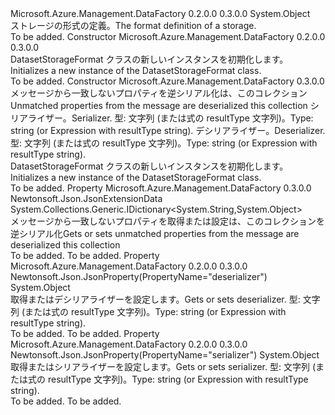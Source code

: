 <Type Name="DatasetStorageFormat" FullName="Microsoft.Azure.Management.DataFactory.Models.DatasetStorageFormat">
  <TypeSignature Language="C#" Value="public class DatasetStorageFormat" />
  <TypeSignature Language="ILAsm" Value=".class public auto ansi beforefieldinit DatasetStorageFormat extends System.Object" />
  <TypeSignature Language="DocId" Value="T:Microsoft.Azure.Management.DataFactory.Models.DatasetStorageFormat" />
  <TypeSignature Language="VB.NET" Value="Public Class DatasetStorageFormat" />
  <TypeSignature Language="F#" Value="type DatasetStorageFormat = class" />
  <AssemblyInfo>
    <AssemblyName>Microsoft.Azure.Management.DataFactory</AssemblyName>
    <AssemblyVersion>0.2.0.0</AssemblyVersion>
    <AssemblyVersion>0.3.0.0</AssemblyVersion>
  </AssemblyInfo>
  <Base>
    <BaseTypeName>System.Object</BaseTypeName>
  </Base>
  <Interfaces />
  <Docs>
    <summary>
            <span data-ttu-id="81354-101">ストレージの形式の定義。</span><span class="sxs-lookup"><span data-stu-id="81354-101">The format definition of a storage.</span></span>
            </summary>
    <remarks>To be added.</remarks>
  </Docs>
  <Members>
    <Member MemberName=".ctor">
      <MemberSignature Language="C#" Value="public DatasetStorageFormat ();" />
      <MemberSignature Language="ILAsm" Value=".method public hidebysig specialname rtspecialname instance void .ctor() cil managed" />
      <MemberSignature Language="DocId" Value="M:Microsoft.Azure.Management.DataFactory.Models.DatasetStorageFormat.#ctor" />
      <MemberSignature Language="VB.NET" Value="Public Sub New ()" />
      <MemberType>Constructor</MemberType>
      <AssemblyInfo>
        <AssemblyName>Microsoft.Azure.Management.DataFactory</AssemblyName>
        <AssemblyVersion>0.2.0.0</AssemblyVersion>
        <AssemblyVersion>0.3.0.0</AssemblyVersion>
      </AssemblyInfo>
      <Parameters />
      <Docs>
        <summary>
            <span data-ttu-id="81354-102">DatasetStorageFormat クラスの新しいインスタンスを初期化します。</span><span class="sxs-lookup"><span data-stu-id="81354-102">Initializes a new instance of the DatasetStorageFormat class.</span></span>
            </summary>
        <remarks>To be added.</remarks>
      </Docs>
    </Member>
    <Member MemberName=".ctor">
      <MemberSignature Language="C#" Value="public DatasetStorageFormat (System.Collections.Generic.IDictionary&lt;string,object&gt; additionalProperties = null, object serializer = null, object deserializer = null);" />
      <MemberSignature Language="ILAsm" Value=".method public hidebysig specialname rtspecialname instance void .ctor(class System.Collections.Generic.IDictionary`2&lt;string, object&gt; additionalProperties, object serializer, object deserializer) cil managed" />
      <MemberSignature Language="DocId" Value="M:Microsoft.Azure.Management.DataFactory.Models.DatasetStorageFormat.#ctor(System.Collections.Generic.IDictionary{System.String,System.Object},System.Object,System.Object)" />
      <MemberSignature Language="VB.NET" Value="Public Sub New (Optional additionalProperties As IDictionary(Of String, Object) = null, Optional serializer As Object = null, Optional deserializer As Object = null)" />
      <MemberSignature Language="F#" Value="new Microsoft.Azure.Management.DataFactory.Models.DatasetStorageFormat : System.Collections.Generic.IDictionary&lt;string, obj&gt; * obj * obj -&gt; Microsoft.Azure.Management.DataFactory.Models.DatasetStorageFormat" Usage="new Microsoft.Azure.Management.DataFactory.Models.DatasetStorageFormat (additionalProperties, serializer, deserializer)" />
      <MemberType>Constructor</MemberType>
      <AssemblyInfo>
        <AssemblyName>Microsoft.Azure.Management.DataFactory</AssemblyName>
        <AssemblyVersion>0.3.0.0</AssemblyVersion>
      </AssemblyInfo>
      <Parameters>
        <Parameter Name="additionalProperties" Type="System.Collections.Generic.IDictionary&lt;System.String,System.Object&gt;" />
        <Parameter Name="serializer" Type="System.Object" />
        <Parameter Name="deserializer" Type="System.Object" />
      </Parameters>
      <Docs>
        <param name="additionalProperties"><span data-ttu-id="81354-103">メッセージから一致しないプロパティを逆シリアル化は、このコレクション</span><span class="sxs-lookup"><span data-stu-id="81354-103">Unmatched properties from the message are deserialized this collection</span></span></param>
        <param name="serializer"><span data-ttu-id="81354-104">シリアライザー。</span><span class="sxs-lookup"><span data-stu-id="81354-104">Serializer.</span></span> <span data-ttu-id="81354-105">型: 文字列 (または式の resultType 文字列)。</span><span class="sxs-lookup"><span data-stu-id="81354-105">Type: string (or Expression with resultType string).</span></span></param>
        <param name="deserializer"><span data-ttu-id="81354-106">デシリアライザー。</span><span class="sxs-lookup"><span data-stu-id="81354-106">Deserializer.</span></span> <span data-ttu-id="81354-107">型: 文字列 (または式の resultType 文字列)。</span><span class="sxs-lookup"><span data-stu-id="81354-107">Type: string (or Expression with resultType string).</span></span></param>
        <summary>
            <span data-ttu-id="81354-108">DatasetStorageFormat クラスの新しいインスタンスを初期化します。</span><span class="sxs-lookup"><span data-stu-id="81354-108">Initializes a new instance of the DatasetStorageFormat class.</span></span>
            </summary>
        <remarks>To be added.</remarks>
      </Docs>
    </Member>
    <Member MemberName="AdditionalProperties">
      <MemberSignature Language="C#" Value="public System.Collections.Generic.IDictionary&lt;string,object&gt; AdditionalProperties { get; set; }" />
      <MemberSignature Language="ILAsm" Value=".property instance class System.Collections.Generic.IDictionary`2&lt;string, object&gt; AdditionalProperties" />
      <MemberSignature Language="DocId" Value="P:Microsoft.Azure.Management.DataFactory.Models.DatasetStorageFormat.AdditionalProperties" />
      <MemberSignature Language="VB.NET" Value="Public Property AdditionalProperties As IDictionary(Of String, Object)" />
      <MemberSignature Language="F#" Value="member this.AdditionalProperties : System.Collections.Generic.IDictionary&lt;string, obj&gt; with get, set" Usage="Microsoft.Azure.Management.DataFactory.Models.DatasetStorageFormat.AdditionalProperties" />
      <MemberType>Property</MemberType>
      <AssemblyInfo>
        <AssemblyName>Microsoft.Azure.Management.DataFactory</AssemblyName>
        <AssemblyVersion>0.3.0.0</AssemblyVersion>
      </AssemblyInfo>
      <Attributes>
        <Attribute>
          <AttributeName>Newtonsoft.Json.JsonExtensionData</AttributeName>
        </Attribute>
      </Attributes>
      <ReturnValue>
        <ReturnType>System.Collections.Generic.IDictionary&lt;System.String,System.Object&gt;</ReturnType>
      </ReturnValue>
      <Docs>
        <summary>
            <span data-ttu-id="81354-109">メッセージから一致しないプロパティを取得または設定は、このコレクションを逆シリアル化</span><span class="sxs-lookup"><span data-stu-id="81354-109">Gets or sets unmatched properties from the message are deserialized this collection</span></span>
            </summary>
        <value>To be added.</value>
        <remarks>To be added.</remarks>
      </Docs>
    </Member>
    <Member MemberName="Deserializer">
      <MemberSignature Language="C#" Value="public object Deserializer { get; set; }" />
      <MemberSignature Language="ILAsm" Value=".property instance object Deserializer" />
      <MemberSignature Language="DocId" Value="P:Microsoft.Azure.Management.DataFactory.Models.DatasetStorageFormat.Deserializer" />
      <MemberSignature Language="VB.NET" Value="Public Property Deserializer As Object" />
      <MemberSignature Language="F#" Value="member this.Deserializer : obj with get, set" Usage="Microsoft.Azure.Management.DataFactory.Models.DatasetStorageFormat.Deserializer" />
      <MemberType>Property</MemberType>
      <AssemblyInfo>
        <AssemblyName>Microsoft.Azure.Management.DataFactory</AssemblyName>
        <AssemblyVersion>0.2.0.0</AssemblyVersion>
        <AssemblyVersion>0.3.0.0</AssemblyVersion>
      </AssemblyInfo>
      <Attributes>
        <Attribute>
          <AttributeName>Newtonsoft.Json.JsonProperty(PropertyName="deserializer")</AttributeName>
        </Attribute>
      </Attributes>
      <ReturnValue>
        <ReturnType>System.Object</ReturnType>
      </ReturnValue>
      <Docs>
        <summary>
            <span data-ttu-id="81354-110">取得またはデシリアライザーを設定します。</span><span class="sxs-lookup"><span data-stu-id="81354-110">Gets or sets deserializer.</span></span> <span data-ttu-id="81354-111">型: 文字列 (または式の resultType 文字列)。</span><span class="sxs-lookup"><span data-stu-id="81354-111">Type: string (or Expression with resultType string).</span></span>
            </summary>
        <value>To be added.</value>
        <remarks>To be added.</remarks>
      </Docs>
    </Member>
    <Member MemberName="Serializer">
      <MemberSignature Language="C#" Value="public object Serializer { get; set; }" />
      <MemberSignature Language="ILAsm" Value=".property instance object Serializer" />
      <MemberSignature Language="DocId" Value="P:Microsoft.Azure.Management.DataFactory.Models.DatasetStorageFormat.Serializer" />
      <MemberSignature Language="VB.NET" Value="Public Property Serializer As Object" />
      <MemberSignature Language="F#" Value="member this.Serializer : obj with get, set" Usage="Microsoft.Azure.Management.DataFactory.Models.DatasetStorageFormat.Serializer" />
      <MemberType>Property</MemberType>
      <AssemblyInfo>
        <AssemblyName>Microsoft.Azure.Management.DataFactory</AssemblyName>
        <AssemblyVersion>0.2.0.0</AssemblyVersion>
        <AssemblyVersion>0.3.0.0</AssemblyVersion>
      </AssemblyInfo>
      <Attributes>
        <Attribute>
          <AttributeName>Newtonsoft.Json.JsonProperty(PropertyName="serializer")</AttributeName>
        </Attribute>
      </Attributes>
      <ReturnValue>
        <ReturnType>System.Object</ReturnType>
      </ReturnValue>
      <Docs>
        <summary>
            <span data-ttu-id="81354-112">取得またはシリアライザーを設定します。</span><span class="sxs-lookup"><span data-stu-id="81354-112">Gets or sets serializer.</span></span> <span data-ttu-id="81354-113">型: 文字列 (または式の resultType 文字列)。</span><span class="sxs-lookup"><span data-stu-id="81354-113">Type: string (or Expression with resultType string).</span></span>
            </summary>
        <value>To be added.</value>
        <remarks>To be added.</remarks>
      </Docs>
    </Member>
  </Members>
</Type>